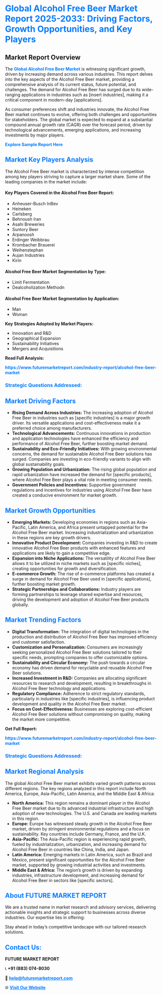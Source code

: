 <h1 style="color: #007BFF;">Global Alcohol Free Beer Market Report 2025-2033: Driving Factors, Growth Opportunities, and Key Players</h1>

<section id="overview">
<h2>Market Report Overview</h2>
<p>The <a href="https://www.futuremarketreport.com/industry-report/alcohol-free-beer-market" style="color: #007BFF; text-decoration: none;"><strong>Global Alcohol Free Beer Market</strong></a> is witnessing significant growth, driven by increasing demand across various industries. This report delves into the key aspects of the Alcohol Free Beer market, providing a comprehensive analysis of its current status, future potential, and challenges. The demand for Alcohol Free Beer has surged due to its wide-ranging applications in industries such as [insert industries], making it a critical component in modern-day [applications].</p>
<p>As consumer preferences shift and industries innovate, the Alcohol Free Beer market continues to evolve, offering both challenges and opportunities for stakeholders. The global market is expected to expand at a substantial compound annual growth rate (CAGR) over the forecast period, driven by technological advancements, emerging applications, and increasing investments by major players.</p>
</section>

<section id="overview">
<p><a href="https://www.futuremarketreport.com/request-sample/reportId=90733" style="color: #007BFF; text-decoration: none;"><strong>Explore Sample Report Here</strong></a></p>
</section>

<section id="key-players">
<h2 style="color: #007BFF;">Market Key Players Analysis</h2>
<p>The Alcohol Free Beer market is characterized by intense competition among key players striving to capture a larger market share. Some of the leading companies in the market include:</p>
<h4>Key Players Covered in the Alcohol Free Beer Report:</h4>
<ul><li>Anheuser-Busch InBev</li><li>Heineken</li><li>Carlsberg</li><li>Behnoush Iran</li><li>Asahi Breweries</li><li>Suntory Beer</li><li>Arpanoosh</li><li>Erdinger Weibbrau</li><li>Krombacher Brauerei</li><li>Weihenstephan</li><li>Aujan Industries</li><li>Kirin</li></ul>
<h4>Alcohol Free Beer Market Segmentation by Type:</h4>
<ul><li>Limit Fermentation</li><li>Dealcoholization Methodn</li></ul>

<h4>Alcohol Free Beer Market Segmentation by Application:</h4>
<ul><li>Man</li><li>Woman</li></ul>
<p><strong>Key Strategies Adopted by Market Players:</strong></p>
<ul>
<li>Innovation and R&D</li>
<li>Geographical Expansion</li>
<li>Sustainability Initiatives</li>
<li>Mergers and Acquisitions</li>
</ul>
</section>

<section>
<p><strong>Read Full Analysis: </strong></p><a href="https://www.futuremarketreport.com/industry-report/alcohol-free-beer-market" style="color: #007BFF; text-decoration: none;"><strong>https://www.futuremarketreport.com/industry-report/alcohol-free-beer-market</strong></a>
<h3 style="color: #007BFF;">Strategic Questions Addressed:</h3>
</section>

<section id="driving-factors">
<h2 style="color: #007BFF;">Market Driving Factors</h2>
<ul>
<li><strong>Rising Demand Across Industries:</strong> The increasing adoption of Alcohol Free Beer in industries such as [specific industries] is a major growth driver. Its versatile applications and cost-effectiveness make it a preferred choice among manufacturers.</li>
<li><strong>Technological Advancements:</strong> Continuous innovations in production and application technologies have enhanced the efficiency and performance of Alcohol Free Beer, further boosting market demand.</li>
<li><strong>Sustainability and Eco-Friendly Initiatives:</strong> With growing environmental concerns, the demand for sustainable Alcohol Free Beer solutions has surged. Companies are investing in eco-friendly variants to align with global sustainability goals.</li>
<li><strong>Growing Population and Urbanization:</strong> The rising global population and rapid urbanization have increased the demand for [specific products], where Alcohol Free Beer plays a vital role in meeting consumer needs.</li>
<li><strong>Government Policies and Incentives:</strong> Supportive government regulations and incentives for industries using Alcohol Free Beer have created a conducive environment for market growth.</li>
</ul>
</section>

<section id="growth-opportunities">
<h2 style="color: #007BFF;">Market Growth Opportunities</h2>
<ul>
<li><strong>Emerging Markets:</strong> Developing economies in regions such as Asia-Pacific, Latin America, and Africa present untapped potential for the Alcohol Free Beer market. Increasing industrialization and urbanization in these regions are key growth drivers.</li>
<li><strong>Innovative Product Development:</strong> Companies investing in R&D to create innovative Alcohol Free Beer products with enhanced features and applications are likely to gain a competitive edge.</li>
<li><strong>Expansion into Niche Applications:</strong> The versatility of Alcohol Free Beer allows it to be utilized in niche markets such as [specific niches], creating opportunities for growth and diversification.</li>
<li><strong>E-commerce Growth:</strong> The rise of e-commerce platforms has created a surge in demand for Alcohol Free Beer used in [specific applications], further boosting market growth.</li>
<li><strong>Strategic Partnerships and Collaborations:</strong> Industry players are forming partnerships to leverage shared expertise and resources, driving the development and adoption of Alcohol Free Beer products globally.</li>
</ul>
</section>

<section id="trending-factors">
<h2 style="color: #007BFF;">Market Trending Factors</h2>
<ul>
<li><strong>Digital Transformation:</strong> The integration of digital technologies in the production and distribution of Alcohol Free Beer has improved efficiency and customer satisfaction.</li>
<li><strong>Customization and Personalization:</strong> Consumers are increasingly seeking personalized Alcohol Free Beer solutions tailored to their specific needs, prompting companies to offer customizable options.</li>
<li><strong>Sustainability and Circular Economy:</strong> The push towards a circular economy has driven demand for recyclable and reusable Alcohol Free Beer solutions.</li>
<li><strong>Increased Investment in R&D:</strong> Companies are allocating significant resources to research and development, resulting in breakthroughs in Alcohol Free Beer technology and applications.</li>
<li><strong>Regulatory Compliance:</strong> Adherence to strict regulatory standards, particularly in industries like [specific industries], is influencing product development and quality in the Alcohol Free Beer market.</li>
<li><strong>Focus on Cost-Effectiveness:</strong> Businesses are exploring cost-efficient Alcohol Free Beer solutions without compromising on quality, making the market more competitive.</li>
</ul>
</section>

<section>
<p><strong>Get Full Report: </strong></p><a href="https://www.futuremarketreport.com/industry-report/alcohol-free-beer-market" style="color: #007BFF; text-decoration: none;"><strong>https://www.futuremarketreport.com/industry-report/alcohol-free-beer-market</strong></a>
<h3 style="color: #007BFF;">Strategic Questions Addressed:</h3>
</section>


<section id="regional-analysis">
<h2 style="color: #007BFF;">Market Regional Analysis</h2>
<p>The global Alcohol Free Beer market exhibits varied growth patterns across different regions. The key regions analyzed in this report include North America, Europe, Asia-Pacific, Latin America, and the Middle East & Africa:</p>
<ul>
<li><strong>North America:</strong> This region remains a dominant player in the Alcohol Free Beer market due to its advanced industrial infrastructure and high adoption of new technologies. The U.S. and Canada are leading markets in this region.</li>
<li><strong>Europe:</strong> Europe has witnessed steady growth in the Alcohol Free Beer market, driven by stringent environmental regulations and a focus on sustainability. Key countries include Germany, France, and the U.K.</li>
<li><strong>Asia-Pacific:</strong> The Asia-Pacific region is experiencing rapid growth, fueled by industrialization, urbanization, and increasing demand for Alcohol Free Beer in countries like China, India, and Japan.</li>
<li><strong>Latin America:</strong> Emerging markets in Latin America, such as Brazil and Mexico, present significant opportunities for the Alcohol Free Beer market, supported by growing industrial activities and investments.</li>
<li><strong>Middle East & Africa:</strong> The region’s growth is driven by expanding industries, infrastructure development, and increasing demand for Alcohol Free Beer in sectors like [specific sectors].</li>
</ul>
</section>

<footer>
<h2 style="color: #007BFF;">About FUTURE MARKET REPORT</h2>
<p>We are a trusted name in market research and advisory services, delivering actionable insights and strategic support to businesses across diverse industries. Our expertise lies in offering:</p>

<p>Stay ahead in today’s competitive landscape with our tailored research solutions.</p>

<h2 style="color: #007BFF;">Contact Us:</h2>
<p><strong>FUTURE MARKET REPORT</strong></p>
<p>📞 <strong>+91 (883) 074-8030</strong></p>
<p>📧 <strong><a href="mailto:help@futuremarketreport.com" style="color: #007BFF;">help@futuremarketreport.com</a></strong></p>
<p>🌐 <strong><a href="https://www.futuremarketreport.com/" style="color: #007BFF;">Visit Our Website</a></strong></p>
</footer>
